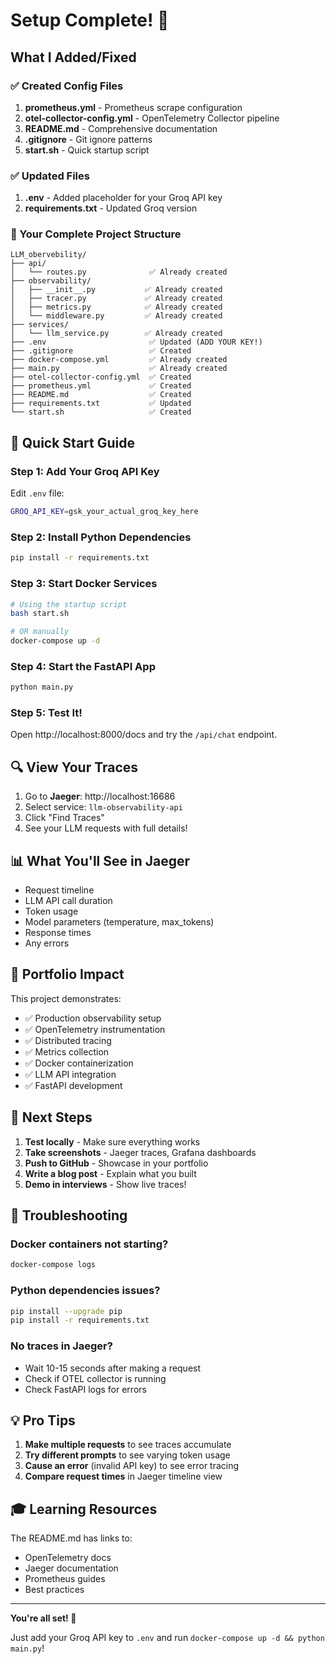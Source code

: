 # Setup Complete! 🎉

## What I Added/Fixed

### ✅ Created Config Files
1. **prometheus.yml** - Prometheus scrape configuration
2. **otel-collector-config.yml** - OpenTelemetry Collector pipeline
3. **README.md** - Comprehensive documentation
4. **.gitignore** - Git ignore patterns
5. **start.sh** - Quick startup script

### ✅ Updated Files
1. **.env** - Added placeholder for your Groq API key
2. **requirements.txt** - Updated Groq version

### 📁 Your Complete Project Structure

```
LLM_obervebility/
├── api/
│   └── routes.py              ✅ Already created
├── observability/
│   ├── __init__.py           ✅ Already created
│   ├── tracer.py             ✅ Already created
│   ├── metrics.py            ✅ Already created
│   └── middleware.py         ✅ Already created
├── services/
│   └── llm_service.py        ✅ Already created
├── .env                       ✅ Updated (ADD YOUR KEY!)
├── .gitignore                 ✅ Created
├── docker-compose.yml         ✅ Already created
├── main.py                    ✅ Already created
├── otel-collector-config.yml  ✅ Created
├── prometheus.yml             ✅ Created
├── README.md                  ✅ Created
├── requirements.txt           ✅ Updated
└── start.sh                   ✅ Created
```

## 🚀 Quick Start Guide

### Step 1: Add Your Groq API Key

Edit `.env` file:
```bash
GROQ_API_KEY=gsk_your_actual_groq_key_here
```

### Step 2: Install Python Dependencies

```bash
pip install -r requirements.txt
```

### Step 3: Start Docker Services

```bash
# Using the startup script
bash start.sh

# OR manually
docker-compose up -d
```

### Step 4: Start the FastAPI App

```bash
python main.py
```

### Step 5: Test It!

Open http://localhost:8000/docs and try the `/api/chat` endpoint.

## 🔍 View Your Traces

1. Go to **Jaeger**: http://localhost:16686
2. Select service: `llm-observability-api`
3. Click "Find Traces"
4. See your LLM requests with full details!

## 📊 What You'll See in Jaeger

- Request timeline
- LLM API call duration  
- Token usage
- Model parameters (temperature, max_tokens)
- Response times
- Any errors

## 🎯 Portfolio Impact

This project demonstrates:
- ✅ Production observability setup
- ✅ OpenTelemetry instrumentation
- ✅ Distributed tracing
- ✅ Metrics collection
- ✅ Docker containerization
- ✅ LLM API integration
- ✅ FastAPI development

## 📝 Next Steps

1. **Test locally** - Make sure everything works
2. **Take screenshots** - Jaeger traces, Grafana dashboards
3. **Push to GitHub** - Showcase in your portfolio
4. **Write a blog post** - Explain what you built
5. **Demo in interviews** - Show live traces!

## 🐛 Troubleshooting

### Docker containers not starting?
```bash
docker-compose logs
```

### Python dependencies issues?
```bash
pip install --upgrade pip
pip install -r requirements.txt
```

### No traces in Jaeger?
- Wait 10-15 seconds after making a request
- Check if OTEL collector is running
- Check FastAPI logs for errors

## 💡 Pro Tips

1. **Make multiple requests** to see traces accumulate
2. **Try different prompts** to see varying token usage
3. **Cause an error** (invalid API key) to see error tracing
4. **Compare request times** in Jaeger timeline view

## 🎓 Learning Resources

The README.md has links to:
- OpenTelemetry docs
- Jaeger documentation
- Prometheus guides
- Best practices

---

**You're all set! 🚀**

Just add your Groq API key to `.env` and run `docker-compose up -d && python main.py`!
